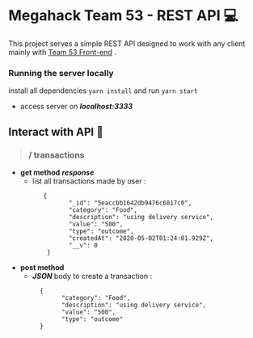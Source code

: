 # Megahack Team 53 - REST API :computer:

This project serves a simple REST API designed to work with any client mainly with [Team 53 Front-end](https://github.com/MegaHack53/frontend_megahack) .

### Running the server locally

install all dependencies `yarn install` and run `yarn start`

- access server on ***localhost:3333***

## Interact with API :book:

> ### / transactions
- **get method** ***response***
  - list all transactions made by user :
    ``` 
       {
    		  "_id": "5eaccbb1642db9476c6817c0",
    		  "category": "Food",
    		  "description": "using delivery service",
    		  "value": "500",
    		  "type": "outcome",
    		  "createdAt": "2020-05-02T01:24:01.929Z",
    		  "__v": 0
        }
    ```
 - **post method**
    - ***JSON*** body to create a transaction :
      ``` 
        {
    		  "category": "Food",
    		  "description": "using delivery service",
    		  "value": "500",
    		  "type": "outcome"	  
        }
      ```
